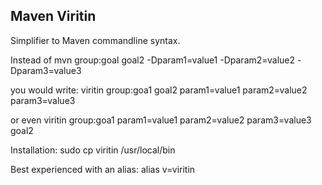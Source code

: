 Maven Viritin
----
Simplifier to Maven commandline syntax.

Instead of 
    mvn group:goal goal2 -Dparam1=value1 -Dparam2=value2 -Dparam3=value3

you would write:
    viritin group:goa1 goal2 param1=value1 param2=value2 param3=value3

or even
    viritin group:goa1 param1=value1 param2=value2 param3=value3 goal2

Installation:
    sudo cp viritin /usr/local/bin

Best experienced with an alias:
    alias v=viritin
